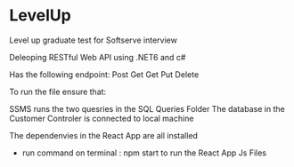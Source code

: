 # LevelUp
Level up graduate test for Softserve interview


Deleoping RESTful Web API using .NET6 and c#

Has the following endpoint: 
Post
Get
Get
Put
Delete

To run the file ensure that:

SSMS runs the two quesries in the SQL Queries Folder
The database in the Customer Controler is connected to local machine


The dependenvies in the React App are all installed 

 - run command on terminal : npm start to run the React App Js Files

